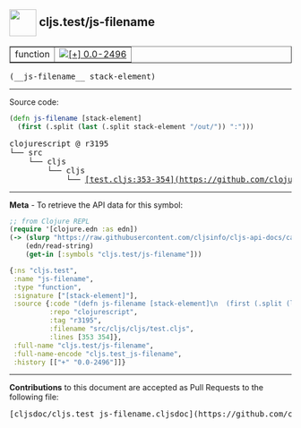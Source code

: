 ## <img width="48px" valign="middle" src="http://i.imgur.com/Hi20huC.png"> cljs.test/js-filename

 <table border="1">
<tr>

<td>function</td>
<td><a href="https://github.com/cljsinfo/cljs-api-docs/tree/0.0-2496"><img valign="middle" alt="[+] 0.0-2496" src="https://img.shields.io/badge/+-0.0--2496-lightgrey.svg"></a> </td>
</tr>
</table>

 <samp>
(__js-filename__ stack-element)<br>
</samp>

---





Source code:

```clj
(defn js-filename [stack-element]
  (first (.split (last (.split stack-element "/out/")) ":")))
```

 <pre>
clojurescript @ r3195
└── src
    └── cljs
        └── cljs
            └── <ins>[test.cljs:353-354](https://github.com/clojure/clojurescript/blob/r3195/src/cljs/cljs/test.cljs#L353-L354)</ins>
</pre>


---

__Meta__ - To retrieve the API data for this symbol:

```clj
;; from Clojure REPL
(require '[clojure.edn :as edn])
(-> (slurp "https://raw.githubusercontent.com/cljsinfo/cljs-api-docs/catalog/cljs-api.edn")
    (edn/read-string)
    (get-in [:symbols "cljs.test/js-filename"]))
```

```clj
{:ns "cljs.test",
 :name "js-filename",
 :type "function",
 :signature ["[stack-element]"],
 :source {:code "(defn js-filename [stack-element]\n  (first (.split (last (.split stack-element \"/out/\")) \":\")))",
          :repo "clojurescript",
          :tag "r3195",
          :filename "src/cljs/cljs/test.cljs",
          :lines [353 354]},
 :full-name "cljs.test/js-filename",
 :full-name-encode "cljs.test_js-filename",
 :history [["+" "0.0-2496"]]}

```

---

__Contributions__ to this document are accepted as Pull Requests to the following file:

 <pre>
[cljsdoc/cljs.test_js-filename.cljsdoc](https://github.com/cljsinfo/cljs-api-docs/blob/master/cljsdoc/cljs.test_js-filename.cljsdoc)
</pre>

